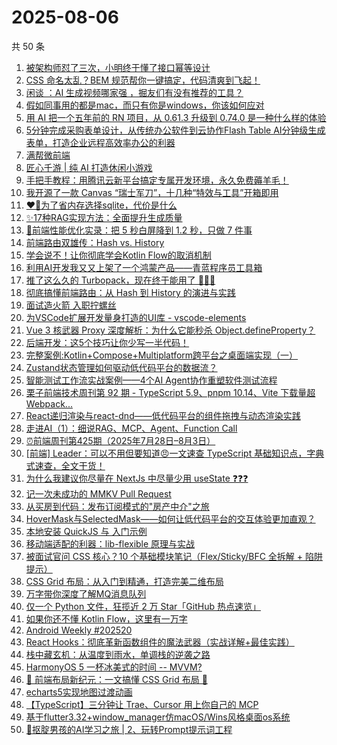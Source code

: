 # 2025-08-06

共 50 条

<!-- BEGIN JUEJIN -->
<!-- 最后更新时间 2025-08-06 00:10:31 +0800 -->
1. [被架构师怼了三次，小明终于懂了接口幂等设计](https://juejin.cn/post/7533554238204788777)
1. [CSS 命名太乱？BEM 规范帮你一键搞定，代码清爽到飞起！](https://juejin.cn/post/7533471580984770603)
1. [闲谈 ：AI 生成视频哪家强 ，掘友们有没有推荐的工具？](https://juejin.cn/post/7533861390501314612)
1. [假如同事用的都是mac，而只有你是windows，你该如何应对](https://juejin.cn/post/7534260023296294955)
1. [用 AI 把一个五年前的 RN 项目，从 0.61.3 升级到 0.74.0 是一种什么样的体验](https://juejin.cn/post/7534367912388427815)
1. [5分钟完成采购表单设计，从传统办公软件到云协作Flash Table AI分钟级生成表单，打造企业远程高效率办公的利器](https://juejin.cn/post/7534879121093591079)
1. [满帮微前端](https://juejin.cn/post/7534370442350886963)
1. [匠心千游 | 纯 AI 打造休闲小游戏](https://juejin.cn/post/7534578384338042914)
1. [手把手教程：用腾讯云新平台搞定专属开发环境，永久免费薅羊毛！](https://juejin.cn/post/7533521571568107562)
1. [我开源了一款 Canvas “瑞士军刀”，十几种“特效与工具”开箱即用](https://juejin.cn/post/7534114816282689574)
1. [❤️‍🔥为了省内存选择sqlite，代价是什么](https://juejin.cn/post/7534549098647289891)
1. [✨17种RAG实现方法：全面提升生成质量](https://juejin.cn/post/7533557929364340751)
1. [🚀前端性能优化实录：把 5 秒白屏降到 1.2 秒，只做 7 件事](https://juejin.cn/post/7534568184419057691)
1. [前端路由双雄传：Hash vs. History](https://juejin.cn/post/7533619109297864739)
1. [学会说不！让你彻底学会Kotlin Flow的取消机制](https://juejin.cn/post/7533554238204100649)
1. [利用AI开发我又又上架了一个鸿蒙产品——青蓝程序员工具箱](https://juejin.cn/post/7533538438009077799)
1. [推了这么久的 Turbopack，现在终于能用了 🤔🤔🤔](https://juejin.cn/post/7534284083800047657)
1. [彻底搞懂前端路由：从 Hash 到 History 的演进与实践](https://juejin.cn/post/7533554238204280873)
1. [面试造火箭 入职拧螺丝](https://juejin.cn/post/7534367912389115943)
1. [为VSCode扩展开发量身打造的UI库 - vscode-elements](https://juejin.cn/post/7533807870188470311)
1. [Vue 3 核武器 Proxy 深度解析：为什么它能秒杀 Object.defineProperty？](https://juejin.cn/post/7533538912204488743)
1. [后端开发：这5个技巧让你少写一半代码！](https://juejin.cn/post/7533870055282655275)
1. [完整案例:Kotlin+Compose+Multiplatform跨平台之桌面端实现（一）](https://juejin.cn/post/7534386099231572006)
1. [Zustand状态管理如何驱动低代码平台的数据流？](https://juejin.cn/post/7533538912205111335)
1. [智能测试工作流实战案例——4个AI Agent协作重塑软件测试流程](https://juejin.cn/post/7533512134002409522)
1. [栗子前端技术周刊第 92 期 - TypeScript 5.9、pnpm 10.14、Vite 下载量超 Webpack...](https://juejin.cn/post/7534161319759839284)
1. [React递归渲染与react-dnd——低代码平台的组件拖拽与动态渲染实践](https://juejin.cn/post/7533543653273567273)
1. [走进AI（1）：细说RAG、MCP、Agent、Function Call](https://juejin.cn/post/7533503751006535680)
1. [⏰前端周刊第425期（2025年7月28日–8月3日）](https://juejin.cn/post/7534008709216026651)
1. [[前端] Leader：可以不用但要知道😠一文速查 TypeScript 基础知识点，字典式速查，全文干货！](https://juejin.cn/post/7533955393963360283)
1. [为什么我建议你尽量在 NextJs 中尽量少用 useState ❓❓❓](https://juejin.cn/post/7533807870187372583)
1. [记一次未成功的 MMKV Pull Request](https://juejin.cn/post/7533538912205914151)
1. [从买房到代码：发布订阅模式的"房产中介"之旅](https://juejin.cn/post/7533471580985131051)
1. [HoverMask与SelectedMask——如何让低代码平台的交互体验更加直观？](https://juejin.cn/post/7533870055282196523)
1. [本地安装 QuickJS 与 入门示例](https://juejin.cn/post/7534161319760019508)
1. [移动端适配的利器：lib-flexible 原理与实战](https://juejin.cn/post/7533557328043491328)
1. [被面试官问 CSS 核心？10 个基础模块笔记（Flex/Sticky/BFC 全拆解 + 陷阱提示）](https://juejin.cn/post/7534518832078274598)
1. [CSS Grid 布局：从入门到精通，打造完美二维布局](https://juejin.cn/post/7533543531388043264)
1. [万字带你深度了解MQ消息队列](https://juejin.cn/post/7533459820097519658)
1. [仅一个 Python 文件，狂揽近 2 万 Star「GitHub 热点速览」](https://juejin.cn/post/7534879121092935719)
1. [如果你还不懂 Kotlin Flow，这里有一万字](https://juejin.cn/post/7534162607893594164)
1. [Android Weekly #202520](https://juejin.cn/post/7533801117520936998)
1. [React Hooks：彻底革新函数组件的魔法武器（实战详解+最佳实践）](https://juejin.cn/post/7533529145314656306)
1. [栈中藏玄机：从温度到雨水，单调栈的逆袭之路](https://juejin.cn/post/7533513165415088143)
1. [HarmonyOS 5 一杯冰美式的时间 -- MVVM?](https://juejin.cn/post/7534613534082056202)
1. [🚀 前端布局新纪元：一文搞懂 CSS Grid 布局 🧩](https://juejin.cn/post/7534234766918729770)
1. [echarts5实现地图过渡动画](https://juejin.cn/post/7533853983913164835)
1. [【TypeScript】三分钟让 Trae、Cursor 用上你自己的 MCP](https://juejin.cn/post/7533521571567403050)
1. [基于flutter3.32+window_manager仿macOS/Wins风格桌面os系统](https://juejin.cn/post/7534184729319440419)
1. [👦抠腚男孩的AI学习之旅 | 2、玩转Prompt提示词工程](https://juejin.cn/post/7533892389779652654)
<!-- END JUEJIN -->